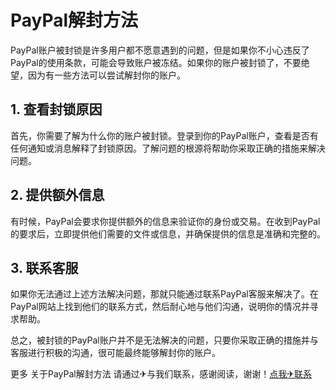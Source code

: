 # PayPal解封方法

PayPal账户被封锁是许多用户都不愿意遇到的问题，但是如果你不小心违反了PayPal的使用条款，可能会导致账户被冻结。如果你的账户被封锁了，不要绝望，因为有一些方法可以尝试解封你的账户。

## 1. 查看封锁原因
首先，你需要了解为什么你的账户被封锁。登录到你的PayPal账户，查看是否有任何通知或消息解释了封锁原因。了解问题的根源将帮助你采取正确的措施来解决问题。

## 2. 提供额外信息
有时候，PayPal会要求你提供额外的信息来验证你的身份或交易。在收到PayPal的要求后，立即提供他们需要的文件或信息，并确保提供的信息是准确和完整的。

## 3. 联系客服
如果你无法通过上述方法解决问题，那就只能通过联系PayPal客服来解决了。在PayPal网站上找到他们的联系方式，然后耐心地与他们沟通，说明你的情况并寻求帮助。

总之，被封锁的PayPal账户并不是无法解决的问题，只要你采取正确的措施并与客服进行积极的沟通，很可能最终能够解封你的账户。

更多 关于PayPal解封方法 请通过✈与我们联系，感谢阅读，谢谢！[点我✈联系](https://b.k02.cc)